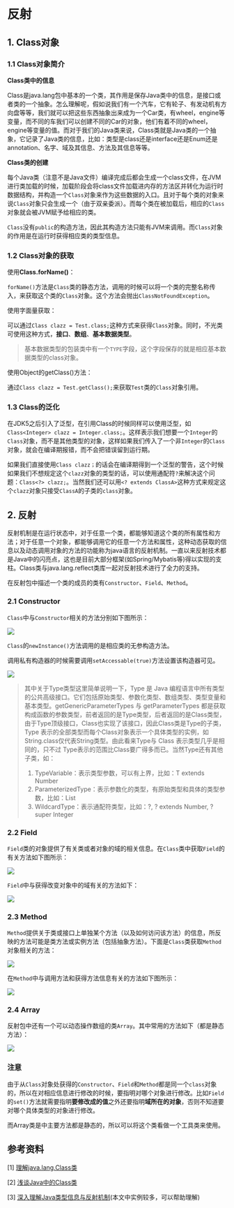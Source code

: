# 反射

## 1. Class对象

### 1.1 Class对象简介

**Class类中的信息**

Class是java.lang包中基本的一个类，其作用是保存Java类中的信息，是接口或者类的一个抽象。怎么理解呢，假如说我们有一个汽车，它有轮子、有发动机有方向盘等等，我们就可以把这些东西抽象出来成为一个Car类，有wheel，engine等变量，而不同的车我们可以创建不同的Car的对象，他们有着不同的wheel，engine等变量的值。而对于我们的Java类来说，Class类就是Java类的一个抽象，它记录了Java类的信息，比如：类型是class还是interface还是Enum还是annotation、名字、域及其信息、方法及其信息等等。

**Class类的创建**

每个Java类（注意不是Java文件）编译完成后都会生成一个class文件，在JVM进行类加载的时候，加载阶段会将class文件加载进内存的方法区并转化为运行时数据结构，并构造一个`Class`对象来作为这些数据的入口。且对于每个类的对象来说`Class`对象只会生成一个（由于双亲委派）。而每个类在被加载后，相应的`Class`对象就会被JVM赋予给相应的类。

`Class`没有`public`的构造方法，因此其构造方法只能有JVM来调用。而`Class`对象的作用是在运行时获得相应类的类型信息。

### 1.2 Class对象的获取

使用**Class.forName()**：

`forName()`方法是`Class`类的静态方法，调用的时候可以将一个类的完整名称传入，来获取这个类的`Class`对象。这个方法会抛出`ClassNotFoundException`。

使用字面量获取：

可以通过`Class clazz = Test.class;`这种方式来获得`Class`对象。同时，不光类可使用这种方式，**接口**、**数组**、**基本数据类型**。

> 基本数据类型的包装类中有一个`TYPE`字段，这个字段保存的就是相应基本数据类型的class对象。

使用Object的getClass()方法：

通过`Class clazz = Test.getClass();`来获取`Test`类的`Class`对象引用。

### 1.3 Class的泛化

在JDK5之后引入了泛型，在引用Class的时候同样可以使用泛型，如`Class<Integer> clazz = Integer.class;`。这样表示我们想要一个`Integer`的`Class`对象，而不是其他类型的对象，这样如果我们传入了一个非`Integer`的`Class`对象，就会在编译期报错，而不会把错误留到运行期。

如果我们直接使用`Class clazz；`的话会在编译期得到一个泛型的警告，这个时候如果我们不想规定这个`clazz`对象的类型的话，可以使用通配符`?`来解决这个问题：`Class<?> clazz;`。当然我们还可以用`<? extends ClassA>`这种方式来规定这个`clazz`对象只接受`ClassA`的子类的`class`对象。

## 2. 反射

反射机制是在运行状态中，对于任意一个类，都能够知道这个类的所有属性和方法；对于任意一个对象，都能够调用它的任意一个方法和属性，这种动态获取的信息以及动态调用对象的方法的功能称为java语言的反射机制。一直以来反射技术都是Java中的闪亮点，这也是目前大部分框架(如Spring/Mybatis等)得以实现的支柱。Class类与java.lang.reflect类库一起对反射技术进行了全力的支持。

在反射包中描述一个类的成员的类有`Constructor`、`Field`、`Method`。

### 2.1 Constructor

`Class`中与`Constructor`相关的方法分别如下图所示：

![](images/reflect/1.png)

`Class`的`newInstance()`方法调用的是相应类的无参构造方法。

调用私有构造器的时候需要调用`setAccessable(true)`方法设置该构造器可见。

![](images/reflect/2.png)

> 其中关于Type类型这里简单说明一下，Type 是 Java 编程语言中所有类型的公共高级接口。它们包括原始类型、参数化类型、数组类型、类型变量和基本类型。getGenericParameterTypes 与 getParameterTypes 都是获取构成函数的参数类型，前者返回的是Type类型，后者返回的是Class类型，由于Type顶级接口，Class也实现了该接口，因此Class类是Type的子类，Type 表示的全部类型而每个Class对象表示一个具体类型的实例，如String.class仅代表String类型。由此看来Type与 Class 表示类型几乎是相同的，只不过 Type表示的范围比Class要广得多而已。当然Type还有其他子类，如：
> 1. TypeVariable：表示类型参数，可以有上界，比如：T extends Number
> 2. ParameterizedType：表示参数化的类型，有原始类型和具体的类型参数，比如：List<String>
> 3. WildcardType：表示通配符类型，比如：?, ? extends Number, ? super Integer

### 2.2 Field

`Field`类的对象提供了有关类或者对象的域的相关信息。在`Class`类中获取`Field`的有关方法如下图所示：

![](images/reflect/3.png)

`Field`中与获得改变对象中的域有关的方法如下：

![](images/reflect/4.png)

### 2.3 Method

`Method`提供关于类或接口上单独某个方法（以及如何访问该方法）的信息，所反映的方法可能是类方法或实例方法（包括抽象方法）。下面是`Class`类获取`Method`对象相关的方法：

![](images/reflect/5.png)

在`Method`中与调用方法和获得方法信息有关的方法如下图所示：

![](images/reflect/6.png)

### 2.4 Array

反射包中还有一个可以动态操作数组的类`Array`。其中常用的方法如下（都是静态方法）：

![](images/reflect/7.png)

### 注意

由于从`Class`对象处获得的`Constructor`、`Field`和`Method`都是同一个`class`对象的，所以在对相应信息进行修改的时候，要指明对哪个对象进行修改。比如`Field`的`set()`方法就需要指明**要修改成的值**之外还要指明**域所在的对象**，否则不知道要对哪个具体类型的对象进行修改。

而Array类是中主要方法都是静态的，所以可以将这个类看做一个工具类来使用。

## 参考资料

[1] [理解java.lang.Class类](https://blog.csdn.net/bingduanlbd/article/details/8424243/)

[2] [浅谈Java中的Class类](https://blog.csdn.net/my_truelove/article/details/51289217)

[3] [深入理解Java类型信息与反射机制](https://blog.csdn.net/javazejian/article/details/70768369)(本文中实例较多，可以帮助理解)
